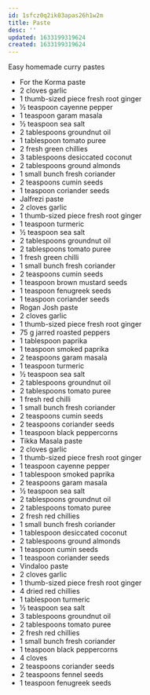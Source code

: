 ```yaml
---
id: 1sfcz0q2ik03apas26h1w2m
title: Paste
desc: ''
updated: 1633199319624
created: 1633199319624
---
```


Easy homemade curry pastes
* For the Korma paste
* 2 cloves garlic
* 1 thumb-sized piece fresh root ginger
* ½ teaspoon cayenne pepper
* 1 teaspoon garam masala
* ½ teaspoon sea salt
* 2 tablespoons groundnut oil
* 1 tablespoon tomato puree
* 2 fresh green chillies
* 3 tablespoons desiccated coconut
* 2 tablespoons ground almonds
* 1 small bunch fresh coriander
* 2 teaspoons cumin seeds
* 1 teaspoon coriander seeds
* Jalfrezi paste
* 2 cloves garlic
* 1 thumb-sized piece fresh root ginger
* 1 teaspoon turmeric
* ½ teaspoon sea salt
* 2 tablespoons groundnut oil
* 2 tablespoons tomato puree
* 1 fresh green chilli
* 1 small bunch fresh coriander
* 2 teaspoons cumin seeds
* 1 teaspoon brown mustard seeds
* 1 teaspoon fenugreek seeds
* 1 teaspoon coriander seeds
* Rogan Josh paste
* 2 cloves garlic
* 1 thumb-sized piece fresh root ginger
* 75 g jarred roasted peppers
* 1 tablespoon paprika
* 1 teaspoon smoked paprika
* 2 teaspoons garam masala
* 1 teaspoon turmeric
* ½ teaspoon sea salt
* 2 tablespoons groundnut oil
* 2 tablespoons tomato puree
* 1 fresh red chilli
* 1 small bunch fresh coriander
* 2 teaspoons cumin seeds
* 2 teaspoons coriander seeds
* 1 teaspoon black peppercorns
* Tikka Masala paste
* 2 cloves garlic
* 1 thumb-sized piece fresh root ginger
* 1 teaspoon cayenne pepper
* 1 tablespoon smoked paprika
* 2 teaspoons garam masala
* ½ teaspoon sea salt
* 2 tablespoons groundnut oil
* 2 tablespoons tomato puree
* 2 fresh red chillies
* 1 small bunch fresh coriander
* 1 tablespoon desiccated coconut
* 2 tablespoons ground almonds
* 1 teaspoon cumin seeds
* 1 teaspoon coriander seeds
* Vindaloo paste
* 2 cloves garlic
* 1 thumb-sized piece fresh root ginger
* 4 dried red chillies
* 1 tablespoon turmeric
* ½ teaspoon sea salt
* 3 tablespoons groundnut oil
* 2 tablespoons tomato puree
* 2 fresh red chillies
* 1 small bunch fresh coriander
* 1 teaspoon black peppercorns
* 4 cloves
* 2 teaspoons coriander seeds
* 2 teaspoons fennel seeds
* 1 teaspoon fenugreek seeds
